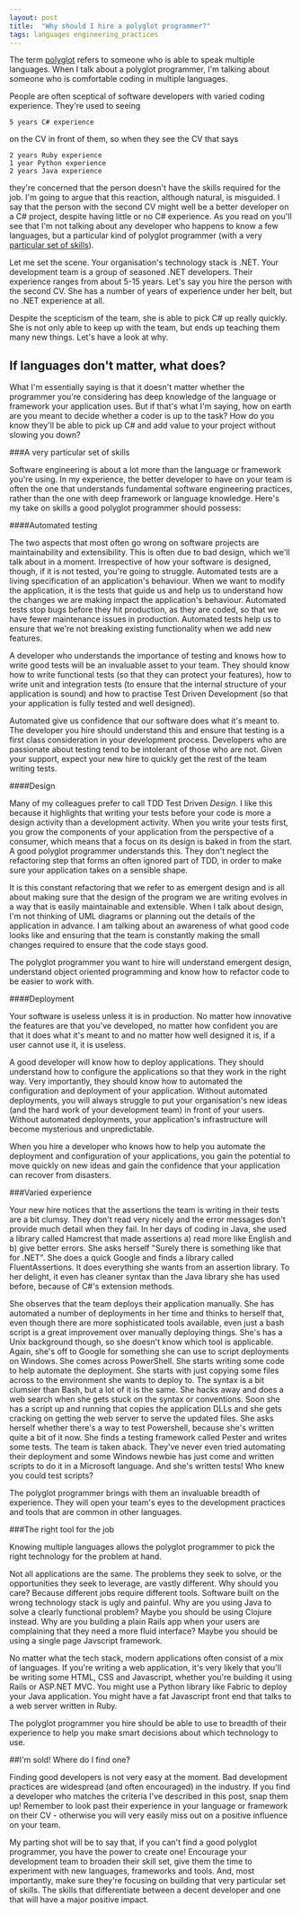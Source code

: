 ```yaml
---
layout: post
title:  "Why should I hire a polyglot programmer?"
tags: languages engineering_practices
---
```


The term [polyglot](http://en.wiktionary.org/wiki/polyglot) refers to someone who is able to speak multiple languages. When I talk about a polyglot programmer, I'm talking about someone who is comfortable coding in multiple languages.

People are often sceptical of software developers with varied coding experience. They're used to seeing

	5 years C# experience
	
on the CV in front of them, so when they see the CV that says

	2 years Ruby experience
	1 year Python experience
	2 years Java experience

they're concerned that the person doesn't have the skills required for the job. I'm going to argue that this reaction, although natural, is misguided. I say that the person with the second CV might well be a better developer on a C# project, despite having little or no C# experience. As you read on you'll see that I'm not talking about any developer who happens to know a few languages, but a particular kind of polyglot programmer (with a very [particular set of skills](http://www.youtube.com/watch?v=B0hZ1KKpV54)).

Let me set the scene. Your organisation's technology stack is .NET. Your development team is a group of seasoned .NET developers. Their experience ranges from about 5-15 years. Let's say you hire the person with the second CV. She has a number of years of experience under her belt, but no .NET experience at all.

Despite the scepticism of the team, she is able to pick C# up really quickly. She is not only able to keep up with the team, but ends up teaching them many new things. Let's have a look at why.

## If languages don't matter, what does?

What I'm essentially saying is that it doesn't matter whether the programmer you're considering has deep knowledge of the language or framework your application uses. But if that's what I'm saying, how on earth are you meant to decide whether a coder is up to the task? How do you know they'll be able to pick up C# and add value to your project without slowing you down?

###A very particular set of skills

Software engineering is about a lot more than the language or framework you're using. In my experience, the better developer to have on your team is often the one that understands fundamental software engineering practices, rather than the one with deep framework or language knowledge. Here's my take on skills a good polyglot programmer should possess:

####Automated testing

The two aspects that most often go wrong on software projects are maintainability and extensibility. This is often due to bad design, which we'll talk about in a moment. Irrespective of how your software is designed, though, if it is not tested, you're going to struggle. Automated tests are a living specification of an application's behaviour. When we want to modify the application, it is the tests that guide us and help us to understand how the changes we are making impact the application's behaviour. Automated tests stop bugs before they hit production, as they are coded, so that we have fewer maintenance issues in production. Automated tests help us to ensure that we're not breaking existing functionality when we add new features.

A developer who understands the importance of testing and knows how to write good tests will be an invaluable asset to your team. They should know how to write functional tests (so that they can protect your features), how to write unit and integration tests (to ensure that the internal structure of your application is sound) and how to practise Test Driven Development (so that your application is fully tested and well designed).

Automated give us confidence that our software does what it's meant to. The developer you hire should understand this and ensure that testing is a first class consideration in your development process. Developers who are passionate about testing tend to be intolerant of those who are not. Given your support, expect your new hire to quickly get the rest of the team writing tests.

####Design

Many of my colleagues prefer to call TDD Test Driven *Design*. I like this because it highlights that writing your tests before your code is more a design activity than a development activity. When you write your tests first, you grow the components of your application from the perspective of a consumer, which means that a focus on its design is baked in from the start. A good polyglot programmer understands this. They don't neglect the refactoring step that forms an often ignored part of TDD, in order to make sure your application takes on a sensible shape. 

It is this constant refactoring that we refer to as emergent design and is all about making sure that the design of the program we are writing evolves in a way that is easily maintainable and extensible. When I talk about design, I'm not thinking of UML diagrams or planning out the details of the application in advance. I am talking about an awareness of what good code looks like and ensuring that the team is constantly making the small changes required to ensure that the code stays good.

The polyglot programmer you want to hire will understand emergent design, understand object oriented programming and  know how to refactor code to be easier to work with.

####Deployment

Your software is useless unless it is in production. No matter how innovative the features are that you've developed, no matter how confident you are that it does what it's meant to and no matter how well designed it is, if a user cannot use it, it is useless.

A good developer will know how to deploy applications. They should understand how to configure the applications so that they work in the right way. Very importantly, they should know how to automated the configuration and deployment of your application. Without automated deployments, you will always struggle to put your organisation's new ideas (and the hard work of your development team) in front of your users. Without automated deployments, your application's infrastructure will become mysterious and unpredictable.

When you hire a developer who knows how to help you automate the deployment and configuration of your applications, you gain the potential to move quickly on new ideas and gain the confidence that your application can recover from disasters.

###Varied experience

Your new hire notices that the assertions the team is writing in their tests are a bit clumsy. They don't read very nicely and the error messages don't provide much detail when they fail. In her days of coding in Java, she used a library called Hamcrest that made assertions a) read more like English and b) give better errors. She asks herself "Surely there is something like that for .NET". She does a quick Google and finds a library called FluentAssertions. It does everything she wants from an assertion library. To her delight, it even has cleaner syntax than the Java library she has used before, because of C#'s extension methods.

She observes that the team deploys their application manually. She has automated a number of deployments in her time and thinks to herself that, even though there are more sophisticated tools available, even just a bash script is a great improvement over manually deploying things. She's has a Unix background though, so she doesn't know which tool is applicable. Again, she's off to Google for something she can use to script deployments on Windows. She comes across PowerShell. She starts writing some code to help automate the deployment. She starts with just copying some files across to the environment she wants to deploy to. The syntax is a bit clumsier than Bash, but a lot of it is the same. She hacks away and does a web search when she gets stuck on the syntax or conventions. Soon she has a script up and running that copies the application DLLs and she gets cracking on getting the web server to serve the updated files. She asks herself whether there's a way to test Powershell, because she's written quite a bit of it now. She finds a testing framework called Pester and writes some tests. The team is taken aback. They've never even tried automating their deployment and some Windows newbie has just come and written scripts to do it in a Microsoft language. And she's written tests! Who knew you could test scripts?

The polyglot programmer brings with them an invaluable breadth of experience. They will open your team's eyes to the development practices and tools that are common in other languages.

###The right tool for the job

Knowing multiple languages allows the polyglot programmer to pick the right technology for the problem at hand. 

Not all applications are the same. The problems they seek to solve, or the opportunities they seek to leverage, are vastly different. Why should you care? Because different jobs require different tools. Software built on the wrong technology stack is ugly and painful. Why are you using Java to solve a clearly functional problem? Maybe you should be using Clojure instead. Why are you building a plain Rails app when your users are complaining that they need a more fluid interface? Maybe you should be using a single page Javscript framework.

No matter what the tech stack, modern applications often consist of a mix of languages. If you're writing a web application, it's very likely that you'll be writing some HTML, CSS and Javascript, whether you're building it using Rails or ASP.NET MVC. You might use a Python library like Fabric to deploy your Java application. You might have a fat Javascript front end that talks to a web server written in Ruby.

The polyglot programmer you hire should be able to use to breadth of their experience to help you make smart decisions about which technology to use.

##I'm sold! Where do I find one?

Finding good developers is not very easy at the moment. Bad development practices are widespread (and often encouraged) in the industry. If you find a developer who matches the criteria I've described in this post, snap them up! Remember to look past their experience in your language or framework on their CV - otherwise you will very easily miss out on a positive influence on your team.

My parting shot will be to say that, if you can't find a good polyglot programmer, you have the power to create one! Encourage your development team to broaden their skill set, give them the time to experiment with new languages, frameworks and tools. And, most importantly, make sure they're focusing on building that very particular set of skills. The skills that differentiate between a decent developer and one that will have a major positive impact.
